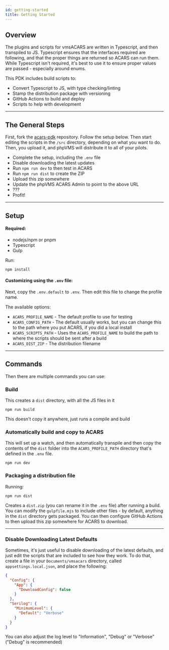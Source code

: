 ```yaml
---
id: getting-started
title: Getting Started
---
```


## Overview

The plugins and scripts for vmsACARS are written in Typescript, and then
transpiled to JS. Typescript ensures that the interfaces required are following,
and that the proper things are returned so ACARS can run them. While Typescript
isn't required, it's best to use it to ensure proper values are passed -
especially around enums.

This PDK includes build scripts to:

- Convert Typescript to JS, with type checking/linting
- Stamp the distribution package with versioning
- GitHub Actions to build and deploy
- Scripts to help with development

---

## The General Steps

First, fork the [acars-pdk](https://github.com/phpvms/acars-pdk) repository.
Follow the setup below. Then start editing the scripts in the `/src` directory,
depending on what you want to do. Then, you upload it, and phpVMS will
distribute it to all of your pilots.

- Complete the setup, including the `.env` file
- Disable downloading the latest updates
- Run `npm run dev` to then test in ACARS
- Run `npm run dist` to create the ZIP
- Upload this zip somewhere
- Update the phpVMS ACARS Admin to point to the above URL
- ???
- Profit!

---

## Setup

#### Required:

- nodejs/npm or pnpm
- Typescript
- Gulp

Run:

```shell
npm install
```

#### Customizing using the `.env` file:

Next, copy the `.env.default` to `.env`. Then edit this file to change the
profile name.

The available options:

- `ACARS_PROFILE_NAME` - The default profile to use for testing
- `ACARS_CONFIG_PATH` - The default usually works, but you can change this to
  the path where you put ACARS, if you did a local install
- `ACARS_SCRIPTS_PATH` - Uses the `ACARS_PROFILE_NAME` to build the path to
  where the scripts should be sent after a build
- `ACARS_DIST_ZIP` - The distribution filename

---

## Commands

Then there are multiple commands you can use:

### Build

This creates a `dist` directory, with all the JS files in it

```shell
npm run build
```

This doesn't copy it anywhere, just runs a compile and build

### Automatically build and copy to ACARS

This will set up a watch, and then automatically transpile and then copy the
contents of the `dist` folder into the `ACARS_PROFILE_PATH` directory that's
defined in the `.env` file.

```shell
npm run dev
```

### Packaging a distribution file

Running:

```shell
npm run dist
```

Creates a `dist.zip` (you can rename it in the `.env` file) after running a
build. You can modify the `gulpfile.mjs` to include other files - by default,
anything in the `dist` directory gets packaged. You can then configure GitHub
Actions to then upload this zip somewhere for ACARS to download.

---

### Disable Downloading Latest Defaults

Sometimes, it's just useful to disable downloading of the latest defaults, and
just edit the scripts that are included to see how they work. To do that, create
a file in your `Documents/vmsacars` directory, called `appsettings.local.json`,
and place the following:

```json filename="appsettings.local.json"
{
  "Config": {
    "App": {
      "DownloadConfig": false
    }
  },
  "Serilog": {
    "MinimumLevel": {
      "Default": "Verbose"
    }
  }
}
```

You can also adjust the log level to "Information", "Debug" or "Verbose"
("Debug" is recommended)
